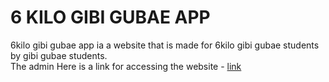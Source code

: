 # 6 KILO GIBI GUBAE APP
6kilo gibi gubae app ia a website that is made for 6kilo gibi gubae students by gibi gubae students.<br>
The admin
Here is a link for accessing the website -  [link](https://6kilogbigubae.vercel.app/)
